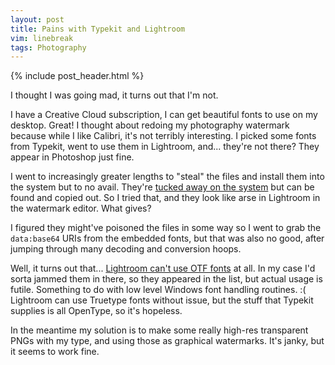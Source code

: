 ```yaml
---
layout: post
title: Pains with Typekit and Lightroom
vim: linebreak
tags: Photography
---
```


{% include post_header.html %}

I thought I was going mad, it turns out that I'm not.

I have a Creative Cloud subscription, I can get beautiful fonts to use on my desktop. Great! I thought about redoing my photography watermark because while I like Calibri, it's not terribly interesting. I picked some fonts from Typekit, went to use them in Lightroom, and... they're not there? They appear in Photoshop just fine.

I went to increasingly greater lengths to "steal" the files and install them into the system but to no avail. They're [tucked away on the system](http://dylanvalade.com/post/74649521957/how-to-find-synced-typekit-fonts-on-your-computer) but can be found and copied out. So I tried that, and they look like arse in Lightroom in the watermark editor. What gives?

I figured they might've poisoned the files in some way so I went to grab the `data:base64` URIs from the embedded fonts, but that was also no good, after jumping through many decoding and conversion hoops.

Well, it turns out that... [Lightroom can't use OTF fonts](http://feedback.photoshop.com/photoshop_family/topics/lightroom_watermark_editor_font_issues) at all. In my case I'd sorta jammed them in there, so they appeared in the list, but actual usage is futile. Something to do with low level Windows font handling routines. :( Lightroom can use Truetype fonts without issue, but the stuff that Typekit supplies is all OpenType, so it's hopeless.

In the meantime my solution is to make some really high-res transparent PNGs with my type, and using those as graphical watermarks. It's janky, but it seems to work fine.
